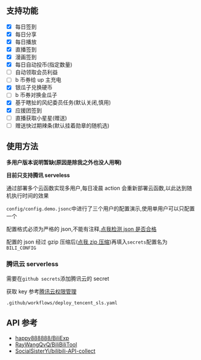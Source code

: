 ## 支持功能

- [x] 每日签到
- [x] 每日分享
- [x] 每日播放
- [x] 直播签到
- [x] 漫画签到
- [x] 每日自动投币(指定数量)
- [ ] 自动领取会员利益
- [ ] b 币券给 up 主充电
- [x] 银瓜子兑换硬币
- [ ] b 币券对换金瓜子
- [x] 基于瞎扯的风纪委员任务(默认关闭,慎用)
- [x] 应援团签到
- [ ] 直播获取小星星(赠送)
- [ ] 赠送快过期辣条(默认挂着勋章的随机选)

## 使用方法

**多用户版本说明暂缺(原因是除我之外也没人用啊)**

**目前只支持腾讯 serveless**

通过部署多个云函数实现多用户,每日凌晨 action 会重新部署云函数,以此达到随机执行时间的效果

`config/config.demo.jsonc`中进行了三个用户的配置演示,使用单用户可以只配置一个

配置格式必须为严格的 json,不能有注释,[点我检测 json 是否合格](https://www.baidufe.com/fehelper/json-format/index.html)

配置的 json 经过 gzip 压缩后([点我 zip 压缩](https://www.baidufe.com/fehelper/en-decode/index.html))再填入`secrets`配置名为`BILI_CONFIG`

### 腾讯云 serverless

需要在`github secrets`添加腾讯云的 secret

获取 key 参考[腾讯云权限管理](https://cloud.tencent.com/document/product/583/44786)

`.github/workflows/deploy_tencent_sls.yaml`

## API 参考

- [happy888888/BiliExp](https://github.com/happy888888/BiliExp)
- [RayWangQvQ/BiliBiliTool](https://github.com/RayWangQvQ/BiliBiliTool)
- [SocialSisterYi/bilibili-API-collect](https://github.com/SocialSisterYi/bilibili-API-collect)
